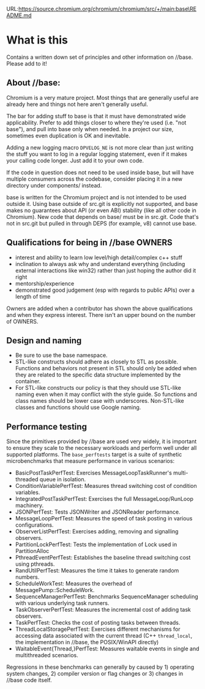 URL:https://source.chromium.org/chromium/chromium/src/+/main:base\README.md
# What is this
Contains a written down set of principles and other information on //base.
Please add to it!

## About //base:

Chromium is a very mature project. Most things that are generally useful are
already here and things not here aren't generally useful.

The bar for adding stuff to base is that it must have demonstrated wide
applicability. Prefer to add things closer to where they're used (i.e. "not
base"), and pull into base only when needed. In a project our size,
sometimes even duplication is OK and inevitable.

Adding a new logging macro `DPVELOG_NE` is not more clear than just
writing the stuff you want to log in a regular logging statement, even
if it makes your calling code longer. Just add it to your own code.

If the code in question does not need to be used inside base, but will have
multiple consumers across the codebase, consider placing it in a new directory
under components/ instead.

base is written for the Chromium project and is not intended to be used
outside it.  Using base outside of src.git is explicitly not supported,
and base makes no guarantees about API (or even ABI) stability (like all
other code in Chromium).  New code that depends on base/ must be in
src.git. Code that's not in src.git but pulled in through DEPS (for
example, v8) cannot use base.

## Qualifications for being in //base OWNERS
  * interest and ability to learn low level/high detail/complex c++ stuff
  * inclination to always ask why and understand everything (including external
    interactions like win32) rather than just hoping the author did it right
  * mentorship/experience
  * demonstrated good judgement (esp with regards to public APIs) over a length
    of time

Owners are added when a contributor has shown the above qualifications and
when they express interest. There isn't an upper bound on the number of OWNERS.

## Design and naming
  * Be sure to use the base namespace.
  * STL-like constructs should adhere as closely to STL as possible. Functions
    and behaviors not present in STL should only be added when they are related
    to the specific data structure implemented by the container.
  * For STL-like constructs our policy is that they should use STL-like naming
    even when it may conflict with the style guide. So functions and class names
    should be lower case with underscores. Non-STL-like classes and functions
    should use Google naming.

## Performance testing

Since the primitives provided by //base are used very widely, it is important to
ensure they scale to the necessary workloads and perform well under all
supported platforms. The `base_perftests` target is a suite of
synthetic microbenchmarks that measure performance in various scenarios:

  * BasicPostTaskPerfTest: Exercises MessageLoopTaskRunner's multi-threaded
    queue in isolation.
  * ConditionVariablePerfTest: Measures thread switching cost of condition
    variables.
  * IntegratedPostTaskPerfTest: Exercises the full MessageLoop/RunLoop
    machinery.
  * JSONPerfTest: Tests JSONWriter and JSONReader performance.
  * MessageLoopPerfTest: Measures the speed of task posting in various
    configurations.
  * ObserverListPerfTest: Exercises adding, removing and signalling observers.
  * PartitionLockPerfTest: Tests the implementation of Lock used in
    PartitionAlloc
  * PthreadEventPerfTest: Establishes the baseline thread switching cost using
    pthreads.
  * RandUtilPerfTest: Measures the time it takes to generate random numbers.
  * ScheduleWorkTest: Measures the overhead of MessagePump::ScheduleWork.
  * SequenceManagerPerfTest: Benchmarks SequenceManager scheduling with various
    underlying task runners.
  * TaskObserverPerfTest: Measures the incremental cost of adding task
    observers.
  * TaskPerfTest: Checks the cost of posting tasks between threads.
  * ThreadLocalStoragePerfTest: Exercises different mechanisms for accessing
    data associated with the current thread (C++ `thread_local`, the
    implementation in //base, the POSIX/WinAPI directly)
  * WaitableEvent{Thread,}PerfTest: Measures waitable events in single and
    multithreaded scenarios.

Regressions in these benchmarks can generally by caused by 1) operating system
changes, 2) compiler version or flag changes or 3) changes in //base code
itself.
